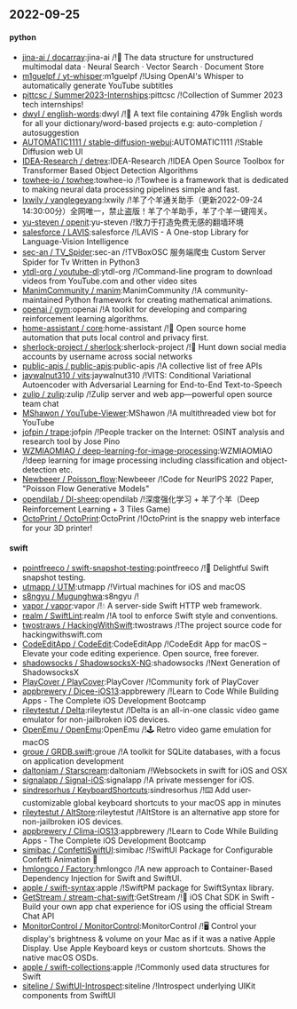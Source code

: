 ## 2022-09-25

#### python
* [jina-ai / docarray](https://github.com/jina-ai/docarray):jina-ai /!🧬
The data structure for unstructured multimodal data · Neural Search · Vector Search · Document Store
* [m1guelpf / yt-whisper](https://github.com/m1guelpf/yt-whisper):m1guelpf /!Using OpenAI's Whisper to automatically generate YouTube subtitles
* [pittcsc / Summer2023-Internships](https://github.com/pittcsc/Summer2023-Internships):pittcsc /!Collection of Summer 2023 tech internships!
* [dwyl / english-words](https://github.com/dwyl/english-words):dwyl /!📝
A text file containing 479k English words for all your dictionary/word-based projects e.g: auto-completion / autosuggestion
* [AUTOMATIC1111 / stable-diffusion-webui](https://github.com/AUTOMATIC1111/stable-diffusion-webui):AUTOMATIC1111 /!Stable Diffusion web UI
* [IDEA-Research / detrex](https://github.com/IDEA-Research/detrex):IDEA-Research /!IDEA Open Source Toolbox for Transformer Based Object Detection Algorithms
* [towhee-io / towhee](https://github.com/towhee-io/towhee):towhee-io /!Towhee is a framework that is dedicated to making neural data processing pipelines simple and fast.
* [lxwily / yanglegeyang](https://github.com/lxwily/yanglegeyang):lxwily /!羊了个羊通关助手（更新2022-09-24 14:30:00分）全网唯一，禁止盗版！羊了个羊助手，羊了个羊一键闯关。
* [yu-steven / openit](https://github.com/yu-steven/openit):yu-steven /!致力于打造免费无感的翻墙环境
* [salesforce / LAVIS](https://github.com/salesforce/LAVIS):salesforce /!LAVIS - A One-stop Library for Language-Vision Intelligence
* [sec-an / TV_Spider](https://github.com/sec-an/TV_Spider):sec-an /!TVBoxOSC 服务端爬虫 Custom Server Spider for Tv Written in Python3
* [ytdl-org / youtube-dl](https://github.com/ytdl-org/youtube-dl):ytdl-org /!Command-line program to download videos from YouTube.com and other video sites
* [ManimCommunity / manim](https://github.com/ManimCommunity/manim):ManimCommunity /!A community-maintained Python framework for creating mathematical animations.
* [openai / gym](https://github.com/openai/gym):openai /!A toolkit for developing and comparing reinforcement learning algorithms.
* [home-assistant / core](https://github.com/home-assistant/core):home-assistant /!🏡
Open source home automation that puts local control and privacy first.
* [sherlock-project / sherlock](https://github.com/sherlock-project/sherlock):sherlock-project /!🔎
Hunt down social media accounts by username across social networks
* [public-apis / public-apis](https://github.com/public-apis/public-apis):public-apis /!A collective list of free APIs
* [jaywalnut310 / vits](https://github.com/jaywalnut310/vits):jaywalnut310 /!VITS: Conditional Variational Autoencoder with Adversarial Learning for End-to-End Text-to-Speech
* [zulip / zulip](https://github.com/zulip/zulip):zulip /!Zulip server and web app—powerful open source team chat
* [MShawon / YouTube-Viewer](https://github.com/MShawon/YouTube-Viewer):MShawon /!A multithreaded view bot for YouTube
* [jofpin / trape](https://github.com/jofpin/trape):jofpin /!People tracker on the Internet: OSINT analysis and research tool by Jose Pino
* [WZMIAOMIAO / deep-learning-for-image-processing](https://github.com/WZMIAOMIAO/deep-learning-for-image-processing):WZMIAOMIAO /!deep learning for image processing including classification and object-detection etc.
* [Newbeeer / Poisson_flow](https://github.com/Newbeeer/Poisson_flow):Newbeeer /!Code for NeurIPS 2022 Paper, "Poisson Flow Generative Models"
* [opendilab / DI-sheep](https://github.com/opendilab/DI-sheep):opendilab /!深度强化学习 + 羊了个羊（Deep Reinforcement Learning + 3 Tiles Game)
* [OctoPrint / OctoPrint](https://github.com/OctoPrint/OctoPrint):OctoPrint /!OctoPrint is the snappy web interface for your 3D printer!

#### swift
* [pointfreeco / swift-snapshot-testing](https://github.com/pointfreeco/swift-snapshot-testing):pointfreeco /!📸
Delightful Swift snapshot testing.
* [utmapp / UTM](https://github.com/utmapp/UTM):utmapp /!Virtual machines for iOS and macOS
* [s8ngyu / Mugunghwa](https://github.com/s8ngyu/Mugunghwa):s8ngyu /!
* [vapor / vapor](https://github.com/vapor/vapor):vapor /!💧
A server-side Swift HTTP web framework.
* [realm / SwiftLint](https://github.com/realm/SwiftLint):realm /!A tool to enforce Swift style and conventions.
* [twostraws / HackingWithSwift](https://github.com/twostraws/HackingWithSwift):twostraws /!The project source code for hackingwithswift.com
* [CodeEditApp / CodeEdit](https://github.com/CodeEditApp/CodeEdit):CodeEditApp /!CodeEdit App for macOS – Elevate your code editing experience. Open source, free forever.
* [shadowsocks / ShadowsocksX-NG](https://github.com/shadowsocks/ShadowsocksX-NG):shadowsocks /!Next Generation of ShadowsocksX
* [PlayCover / PlayCover](https://github.com/PlayCover/PlayCover):PlayCover /!Community fork of PlayCover
* [appbrewery / Dicee-iOS13](https://github.com/appbrewery/Dicee-iOS13):appbrewery /!Learn to Code While Building Apps - The Complete iOS Development Bootcamp
* [rileytestut / Delta](https://github.com/rileytestut/Delta):rileytestut /!Delta is an all-in-one classic video game emulator for non-jailbroken iOS devices.
* [OpenEmu / OpenEmu](https://github.com/OpenEmu/OpenEmu):OpenEmu /!🕹
Retro video game emulation for macOS
* [groue / GRDB.swift](https://github.com/groue/GRDB.swift):groue /!A toolkit for SQLite databases, with a focus on application development
* [daltoniam / Starscream](https://github.com/daltoniam/Starscream):daltoniam /!Websockets in swift for iOS and OSX
* [signalapp / Signal-iOS](https://github.com/signalapp/Signal-iOS):signalapp /!A private messenger for iOS.
* [sindresorhus / KeyboardShortcuts](https://github.com/sindresorhus/KeyboardShortcuts):sindresorhus /!⌨️
Add user-customizable global keyboard shortcuts to your macOS app in minutes
* [rileytestut / AltStore](https://github.com/rileytestut/AltStore):rileytestut /!AltStore is an alternative app store for non-jailbroken iOS devices.
* [appbrewery / Clima-iOS13](https://github.com/appbrewery/Clima-iOS13):appbrewery /!Learn to Code While Building Apps - The Complete iOS Development Bootcamp
* [simibac / ConfettiSwiftUI](https://github.com/simibac/ConfettiSwiftUI):simibac /!SwiftUI Package for Configurable Confetti Animation
🎉
* [hmlongco / Factory](https://github.com/hmlongco/Factory):hmlongco /!A new approach to Container-Based Dependency Injection for Swift and SwiftUI.
* [apple / swift-syntax](https://github.com/apple/swift-syntax):apple /!SwiftPM package for SwiftSyntax library.
* [GetStream / stream-chat-swift](https://github.com/GetStream/stream-chat-swift):GetStream /!💬
iOS Chat SDK in Swift - Build your own app chat experience for iOS using the official Stream Chat API
* [MonitorControl / MonitorControl](https://github.com/MonitorControl/MonitorControl):MonitorControl /!🖥
Control your display's brightness & volume on your Mac as if it was a native Apple Display. Use Apple Keyboard keys or custom shortcuts. Shows the native macOS OSDs.
* [apple / swift-collections](https://github.com/apple/swift-collections):apple /!Commonly used data structures for Swift
* [siteline / SwiftUI-Introspect](https://github.com/siteline/SwiftUI-Introspect):siteline /!Introspect underlying UIKit components from SwiftUI
